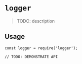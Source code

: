 # `logger`

> TODO: description

## Usage

```
const logger = require('logger');

// TODO: DEMONSTRATE API
```
